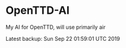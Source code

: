 # OpenTTD-AI
My AI for OpenTTD, will use primarily air

Latest backup: Sun Sep 22 01:59:01 UTC 2019
